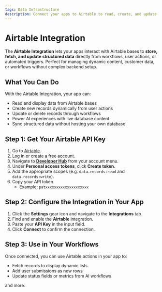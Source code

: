 ```yaml
---
tags: Data Infrastructure
description: Connect your apps to Airtable to read, create, and update records in real time.
---
```

# Airtable Integration

The **Airtable Integration** lets your apps interact with Airtable bases to **store, fetch, and update structured data** directly from workflows, user actions, or automated triggers. Perfect for managing dynamic content, customer data, or workflows without complex backend setup.


## What You Can Do

With the Airtable Integration, your app can:

* Read and display data from Airtable bases
* Create new records dynamically from user actions
* Update or delete records through workflows
* Power AI experiences with live database content
* Sync structured data without hosting your own database

## Step 1: Get Your Airtable API Key

1. Go to [Airtable](https://airtable.com/).
2. Log in or create a free account.
3. Navigate to [**Developer Hub**](https://airtable.com/create/tokens) from your account menu.
4. Under **Personal access tokens**, click **Create token**.
5. Add the appropriate scopes (e.g. `data.records:read` and `data.records:write`).
6. Copy your API token.
   * Example: `patxxxxxxxxxxxxxxxxxxxx`

## Step 2: Configure the Integration in Your App


1. Click the **Settings** gear icon and navigate to the **Integrations** tab.
2. Find and enable the **Airtable** integration.
3. Paste your **API Key** in the input field.
4. Click **Connect** to confirm the connection.

## Step 3: Use in Your Workflows

Once connected, you can use Airtable actions in your app to:

* Fetch records to display dynamic lists
* Add user submissions as new rows
* Update status fields or metrics from AI workflows

and more.

